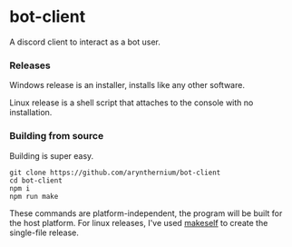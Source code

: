 # bot-client
A discord client to interact as a bot user.


### Releases

Windows release is an installer, installs like any other software.

Linux release is a shell script that attaches to the console with no installation.

### Building from source
Building is super easy.

```
git clone https://github.com/arynthernium/bot-client
cd bot-client
npm i
npm run make
```
These commands are platform-independent, the program will be built for the host platform.
For linux releases, I've used [makeself](https://github.com/megastep/makeself) to create the single-file release.